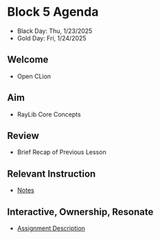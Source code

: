 
# Block 5 Agenda
- Black Day: Thu, 1/23/2025
- Gold Day: Fri, 1/24/2025

## Welcome

- Open CLion

## Aim

- RayLib Core Concepts

## Review

- Brief Recap of Previous Lesson

## Relevant Instruction

- [Notes](Notes.md)

## Interactive, Ownership, Resonate

- [Assignment Description](AssignmentDescription.md)